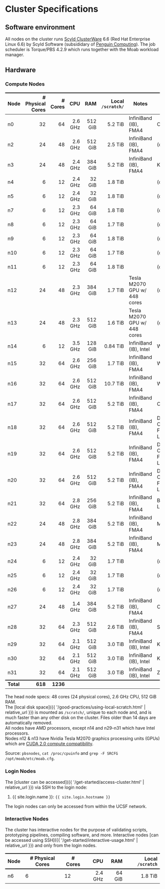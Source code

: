 # Cluster Specifications

## Software environment

All nodes on the cluster runs [Scyld ClusterWare] 6.6 (Red Hat Enterprise Linux 6.6) by Scyld Software (subsididary of [Penguin Computing]).
The job scheduler is Torque/PBS 4.2.9 which runs together with the Moab workload manager.


## Hardware

### Compute Nodes

Node      |  # Physical Cores |  # Cores |      CPU  |       RAM | Local `/scratch/` | Notes                        | Priority
----------|------------------:|---------:|----------:|----------:|-----------------:|------------------------------|-----------
n0        |                32 |       64 |   2.6 GHz |   512 GiB |           5.2 TiB | InfiniBand (IB), FMA4        | CBI, Taylor Lab
n2        |                24 |       48 |   2.6 GHz |   512 GiB |           2.5 TiB | InfiniBand (IB), FMA4        | (communal)
n3        |                24 |       48 |   2.4 GHz |   384 GiB |           5.2 TiB | InfiniBand (IB), FMA4        | Krummel Lab
n4        |                 6 |       12 |   2.4 GHz |    32 GiB |           1.8 TiB |                              | (communal)
n5        |                 6 |       12 |   2.4 GHz |    32 GiB |           1.8 TiB |                              | (communal)
n7        |                 6 |       12 |   2.3 GHz |    64 GiB |           1.8 TiB |                              | (communal)
n8        |                 6 |       12 |   2.3 GHz |    64 GiB |           1.7 TiB |                              | (communal)
n9        |                 6 |       12 |   2.3 GHz |    64 GiB |           1.8 TiB |                              | (communal)
n10       |                 6 |       12 |   2.3 GHz |    64 GiB |           1.7 TiB |                              | (communal)
n11       |                 6 |       12 |   2.3 GHz |    64 GiB |           1.8 TiB |                              | (communal)
n12       |                24 |       48 |   2.3 GHz |   384 GiB |           1.7 TiB | Tesla M2070 GPU w/ 448 cores | (communal)
n13       |                24 |       48 |   2.3 GHz |   512 GiB |           1.6 TiB | Tesla M2070 GPU w/ 448 cores | (communal)
n14       |                 6 |       12 |   3.5 GHz |   128 GiB |          0.84 TiB | InfiniBand (IB), Intel       | Witte Lab
n15       |                32 |       64 |   2.6 GHz |   256 GiB |           1.7 TiB | InfiniBand (IB), FMA4        | Witte Lab
n16       |                32 |       64 |   2.6 GHz |   512 GiB |          10.7 TiB | InfiniBand (IB), FMA4        | Witte Lab
n17       |                32 |       64 |   2.6 GHz |   512 GiB |           5.2 TiB | InfiniBand (IB), FMA4        | CBI, Taylor Lab
n18       |                32 |       64 |   2.6 GHz |   512 GiB |           5.2 TiB | InfiniBand (IB), FMA4        | Diaz Lab, Costello Lab, Fung Lab, Song Lab
n19       |                32 |       64 |   2.6 GHz |   512 GiB |           5.2 TiB | InfiniBand (IB), FMA4        | Diaz Lab, Costello Lab, Fung Lab, Song Lab
n20       |                32 |       64 |   2.6 GHz |   512 GiB |           5.2 TiB | InfiniBand (IB), FMA4        | Diaz Lab, Costello Lab, Fung Lab, Song Lab
n21       |                32 |       64 |   2.8 GHz |   256 GiB |           5.2 TiB | InfiniBand (IB), FMA4        | Bandyopadhyay Lab
n22       |                24 |       48 |   2.8 GHz |   384 GiB |           5.2 TiB | InfiniBand (IB), FMA4        | Molinaro Lab
n23       |                24 |       48 |   2.8 GHz |   384 GiB |           5.2 TiB | InfiniBand (IB), FMA4        | Molinaro Lab
n24       |                 6 |       12 |   2.4 GHz |    32 GiB |           1.7 TiB |                              | (communal)
n25       |                 6 |       12 |   2.4 GHz |    32 GiB |           1.7 TiB |                              | (communal)
n26       |                 6 |       12 |   2.4 GHz |    32 GiB |           1.7 TiB |                              | (communal)
n27       |                24 |       48 |   1.4 GHz |   384 GiB |           5.2 TiB | InfiniBand (IB), FMA4        | Costello Lab
n28       |                32 |       64 |   2.3 GHz |   512 GiB |           2.6 TiB | InfiniBand (IB), FMA4        | Shannon Lab
n29       |                32 |       64 |   2.1 GHz |   512 GiB |           3.0 TiB | InfiniBand (IB), Intel       | Krummel Lab
n30       |                32 |       64 |   2.1 GHz |   512 GiB |           3.0 TiB | InfiniBand (IB), Intel       | Kriegstein Lab
n31       |                32 |       64 |   2.1 GHz |   512 GiB |           3.0 TiB | InfiniBand (IB), Intel       | Ziv Lab
**Total** |           **618** | **1236** |           |           |                   |                              |

The head node specs: 48 cores (24 physical cores), 2.6 GHz CPU, 512 GiB RAM.  
The [local disk space]({{ '/good-practices/using-local-scratch.html' | relative_url }}) is mounted as `/scratch/`, unique to each node and, and is much faster than any other disk on the cluster.  Files older than 14 days are automatically removed.  
All nodes have AMD processors, except n14 and n29-n31 which have Intel processors.  
Nodes n12 & n13 have Nvidia Tesla M2070 graphics processing units (GPUs) which are [CUDA 2.0 compute compatibility](https://en.wikipedia.org/wiki/CUDA#GPUs_supported).

Source: `pbsnodes`, `cat /proc/cpuinfo` and `grep -F SRCFG /opt/moab/etc/moab.cfg`.


### Login Nodes

The [cluster can be accessed]({{ '/get-started/access-cluster.html' | relative_url }}) via SSH to the login node:

1. {{ site.login.name  }}: `{{ site.login.hostname }}`

The login nodes can only be accessed from within the UCSF network.

### Interactive Nodes

The cluster has interactive nodes for the purpose of validating scripts, prototyping pipelines, compiling software, and more.  Interactive nodes [can be accessed using SSH]({{ '/get-started/interactive-usage.html' | relative_url }}) and only from the login nodes.

Node      | # Physical Cores | # Cores |       CPU |       RAM |  Local `/scratch` |
----------|------------------|---------|----------:|----------:|------------------:|
n6        |                6 |      12 |   2.4 GHz |    64 GiB |           1.8 TiB |


<style>
table {
  margin-top: 2ex;
  margin-bottom: 2ex;
}
tr:last-child { border-top: 2px solid #000; }
</style>

[Scyld ClusterWare]: http://www.penguincomputing.com/solutions/scyld-clusterware/
[Penguin Computing]: https://en.wikipedia.org/wiki/Penguin_Computing


